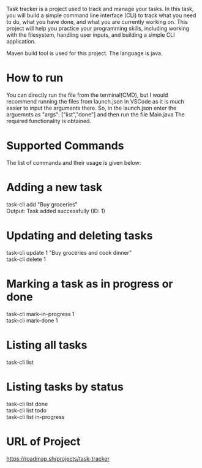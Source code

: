 Task tracker is a project used to track and manage your tasks. In this task, you will build a simple command line interface (CLI) to track what you need to do, what you have done, and what you are currently working on. This project will help you practice your programming skills, including working with the filesystem, handling user inputs, and building a simple CLI application.

Maven build tool is used for this project. The language is java.

# How to run

You can directly run the file from the terminal(CMD), but I would recommend running the files from launch.json in VSCode as it is much easier to input the arguments there.
So, in the launch.json enter the arguemnts as  "args": ["list","done"] and then run the file Main.java
The required functionality is obtained.

# Supported Commands

The list of commands and their usage is given below:

# Adding a new task
task-cli add "Buy groceries" <br>
Output: Task added successfully (ID: 1)

# Updating and deleting tasks
task-cli update 1 "Buy groceries and cook dinner"<br>
task-cli delete 1

# Marking a task as in progress or done
task-cli mark-in-progress 1<br>
task-cli mark-done 1

# Listing all tasks
task-cli list

# Listing tasks by status
task-cli list done<br>
task-cli list todo<br>
task-cli list in-progress<br>

# URL of Project
https://roadmap.sh/projects/task-tracker
